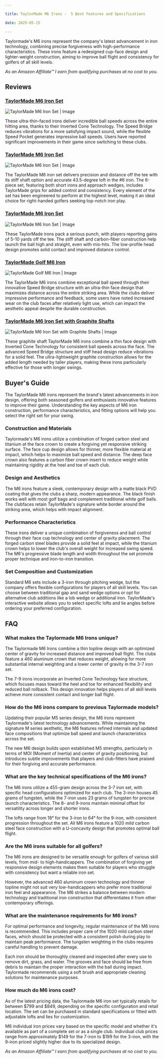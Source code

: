 ```yaml
---

title: TaylorMade M6 Irons -  5 Best Features and Specifications

date: 2025-05-15

---
```


Taylormade's M6 irons represent the company's latest advancement in iron technology, combining precise forgiveness with high-performance characteristics. These irons feature a redesigned cup-face design and lighter-weight construction, aiming to improve ball flight and consistency for golfers of all skill levels. 

*As an Amazon Affiliate™ I earn from qualifying purchases at no cost to you.*


## Reviews


### [TaylorMade M6 Iron Set](https://serp.ly/@bar/amazon/Taylormade+M6+Irons?utm\_term=taylormade-m6-iron-set)

![TaylorMade M6 Iron Set | Image](https://encrypted-tbn2.gstatic.com/shopping?q=tbn:ANd9GcRLEkfKgTpTeK6loQga0PpewCSEYwiAK0mwBxFNYpm09TWatyc1SkNqjjMuXvtN3Zheb0O1Kj6vfOOJodJeBF\_GIWkfXO\_DKQ&usqp=CAY)

These ultra-thin-faced irons deliver incredible ball speeds across the entire hitting area, thanks to their Inverted Cone Technology. The Speed Bridge reduces vibrations for a more satisfying impact sound, while the flexible Speed Pocket generates impressive ball speeds. Users have reported significant improvements in their game since switching to these clubs. 


### [TaylorMade M6 Iron Set](https://serp.ly/@bar/amazon/Taylormade+M6+Irons?utm\_term=taylormade-m6-iron-set)

![TaylorMade M6 Iron Set | Image](https://encrypted-tbn0.gstatic.com/shopping?q=tbn:ANd9GcRfna7s6Qzw9xbvzDoLhYzHRBM3iZQQ0-V4JkGU8x4-9ZHMmk21lxtgx\_Kr0TuvGWhwAnsapT-OhAnZ3oRuWQCt6zy5zjrB&usqp=CAY)

The TaylorMade M6 iron set delivers precision and distance off the tee with its stiff shaft option and accurate 43.5-degree loft in the #6 iron. The 6-piece set, featuring both short irons and approach wedges, includes TaylorMade grips for added control and consistency. Every element of the set has been engineered to perform at the highest level, making it an ideal choice for right-handed golfers seeking top-notch iron play. 


### [TaylorMade M6 Iron Set](https://serp.ly/@bar/amazon/Taylormade+M6+Irons?utm\_term=taylormade-m6-iron-set)

![TaylorMade M6 Iron Set | Image](https://encrypted-tbn0.gstatic.com/shopping?q=tbn:ANd9GcTQVLQaVkMCp1FoEog32LCC\_vMc1PArhuIIZfZLEyOsuRssuV4j&usqp=CAY)

These TaylorMade irons pack a serious punch, with players reporting gains of 5-10 yards off the tee. The stiff shaft and carbon-fiber construction help launch the ball high and straight, even with mis-hits. The low-profile head design promotes solid contact and improved distance control. 


### [TaylorMade Golf M6 Iron](https://serp.ly/@bar/amazon/Taylormade+M6+Irons?utm\_term=taylormade-golf-m6-iron)

![TaylorMade Golf M6 Iron | Image](https://encrypted-tbn1.gstatic.com/shopping?q=tbn:ANd9GcSMbMDcS6zRbBN-N8lfZVk2frGb1wQphfnCDSMpEQZpL56nI839XEVT\_Sr9-c2C0NLDEWn7adtnvkfFvDex6juThAe61xJLtQ&usqp=CAY)

The TaylorMade M6 irons combine exceptional ball speed through their innovative Speed Bridge structure with an ultra-thin face design that maximizes distance across the entire striking area. While the clubs deliver impressive performance and feedback, some users have noted increased wear on the club faces after relatively light use, which can impact the aesthetic appeal despite the durable construction. 


### [TaylorMade M6 Iron Set with Graphite Shafts](https://serp.ly/@bar/amazon/Taylormade+M6+Irons?utm\_term=taylormade-m6-iron-set-with-graphite-shafts)

![TaylorMade M6 Iron Set with Graphite Shafts | Image](https://encrypted-tbn0.gstatic.com/shopping?q=tbn:ANd9GcTLBYzM7MmEt4eANmyjODMm3DQN-eRfG6uzik4jvSyO17faIwqtF5eSFdnPxeX-j5pOpmcUvRxUOJYVbdIrWrbWzIl1F5p-rQ&usqp=CAY)

These graphite shaft TaylorMade M6 irons combine a thin face design with Inverted Cone Technology for consistent ball speeds across the face. The advanced Speed Bridge structure and stiff head design reduce vibrations for a solid feel. The ultra-lightweight graphite construction allows for the added length needed by taller players, making these irons particularly effective for those with longer swings. 


## Buyer's Guide

The TaylorMade M6 irons represent the brand's latest advancements in iron design, offering both seasoned golfers and enthusiasts innovative features to improve their game. Understanding the key aspects of M6 iron construction, performance characteristics, and fitting options will help you select the right set for your swing. 


### Construction and Materials

Taylormade's M6 irons utilize a combination of forged carbon steel and titanium at the face crown to create a forgiving yet responsive striking surface. The face cup design allows for thinner, more flexible material at impact, which helps to maximize ball speed and distance. The deep face crown also features a carbon fiber crown insert to reduce weight while maintaining rigidity at the heel and toe of each club. 


### Design and Aesthetics

The M6 irons feature a sleek, contemporary design with a matte black PVD coating that gives the clubs a sharp, modern appearance. The black finish works well with most golf bags and complement traditional white golf balls. The clubfaces retain TaylorMade's signature white border around the striking area, which helps with impact alignment. 


### Performance Characteristics

These irons deliver a unique combination of forgiveness and ball control through their face cup technology and center of gravity placement. The forged carbon steel blades provide a solid feel at impact, while the titanium crown helps to lower the club's overall weight for increased swing speed. The M6's progressive blade length and width throughout the set promote proper technique and iron-to-iron transition. 


### Set Composition and Customization

Standard M6 sets include a 3-iron through pitching wedge, but the company offers flexible configurations for players of all skill levels. You can choose between traditional gap and sand wedge options or opt for alternative club additions like a lob wedge or additional iron. TaylorMade's interactive website allows you to select specific lofts and lie angles before ordering your preferred configuration. 


## FAQ


### What makes the Taylormade M6 Irons unique?

The Taylormade M6 Irons combine a thin topline design with an optimized center of gravity for increased distance and improved ball flight. The clubs feature a 460 aluminum crown that reduces weight, allowing for more substantial internal weighting and a lower center of gravity in the 3-7 iron set. 

The 7-9 irons incorporate an Inverted Cone Technology face structure, which focuses mass toward the heel and toe for enhanced flexibility and reduced ball rollback. This design innovation helps players of all skill levels achieve more consistent contact and longer ball flight. 


### How do the M6 irons compare to previous Taylormade models?

Updating their popular M5 series design, the M6 irons represent Taylormade's latest technology advancements. While maintaining the signature M series aesthetic, the M6 features refined internals and updated face compositions that optimize ball speed and launch characteristics across the set. 

The new M6 design builds upon established M5 strengths, particularly in terms of MOI (Moment of Inertia) and center of gravity positioning, but introduces subtle improvements that players and club-fitters have praised for their forgiving and accurate performance. 


### What are the key technical specifications of the M6 irons?

The M6 irons utilize a 455-gram design across the 3-7 iron set, with specific head configurations optimized for each club. The 3-iron houses 45 grams of tungsten, while the 7-iron uses 23 grams of tungsten for precise launch characteristics. The 8- and 9-irons maintain minimal offset for versatility across longer and shorter irons. 

The lofts range from 18° for the 3-iron to 64° for the 9-iron, with consistent progression throughout the set. All M6 irons feature a 1020 mild carbon steel face construction with a U-concavity design that promotes optimal ball flight. 


### Are the M6 irons suitable for all golfers?

The M6 irons are designed to be versatile enough for golfers of various skill levels, from mid- to high-handicappers. The combination of forgiving yet responsive design elements makes them suitable for players who struggle with consistency but want a reliable iron set. 

However, the advanced 460 aluminum crown technology and thinner topline might not suit very low-handicappers who prefer more traditional iron feel and appearance. The M6 strikes a balance between modern technology and traditional iron construction that differentiates it from other contemporary offerings. 


### What are the maintenance requirements for M6 irons?

For optimal performance and longevity, regular maintenance of the M6 irons is recommended. This includes proper care of the 1020 mild carbon steel faces, which should be protected with a consistent polish during play to maintain peak performance. The tungsten weighting in the clubs requires careful handling to prevent damage. 

Each iron should be thoroughly cleaned and inspected after every use to remove dirt, grass, and water. The grooves and face should be free from debris to maintain the proper interaction with the ball during impact. Taylormade recommends using a soft brush and appropriate cleaning solutions for maintenance purposes. 


### How much do M6 irons cost?

As of the latest pricing data, the Taylormade M6 iron set typically retails for between $799 and $849, depending on the specific configuration and retail location. The set can be purchased in standard specifications or fitted with adjustable lofts and lies for customization. 

M6 individual iron prices vary based on the specific model and whether it's available as part of a complete set or as a single club. Individual club prices range from approximately $149 for the 7-iron to $199 for the 3-iron, with the 9-iron priced slightly higher due to its specialized design. 

*As an Amazon Affiliate™ I earn from qualifying purchases at no cost to you.*